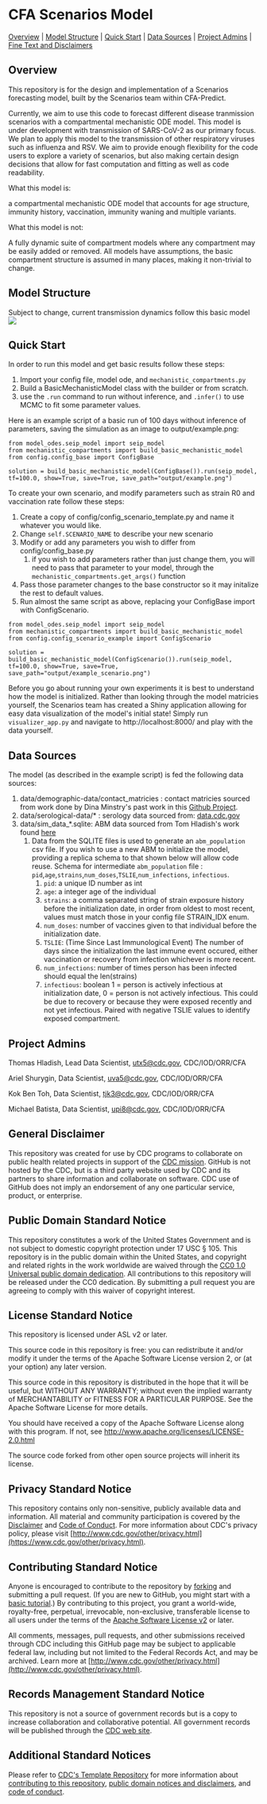 # CFA Scenarios Model
[Overview](#overview) |
[Model Structure](#model-structure) |
[Quick Start](#quick-start) |
[Data Sources](#data-sources) |
[Project Admins](#project-admins) |
[Fine Text and Disclaimers](#general-disclaimer)
## Overview

This repository is for the design and implementation of a Scenarios forecasting model, built by the Scenarios team within CFA-Predict.

Currently, we aim to use this code to forecast different disease tranmission scenarios with a compartmental mechanistic ODE model.  This model is under development with transmission of SARS-CoV-2 as our primary focus.  We plan to apply this model to the transmission of other respiratory viruses such as influenza and RSV.  We aim to provide enough flexibility for the code users to explore a variety of scenarios, but also making certain design decisions that allow for fast computation and fitting as well as code readability.

[//]: # (This code aims to combine a number of different codebases to forecast different covid scenarios with a Compartmental Mechanistic ODE model modeling multiple competing covid variants. The aim of this model is to provide enough flexibility for its users to explore a variety of scenarios, but also making certain design decisions that allow for fast computation and fitting as well as code readability.)


What this model is:

a compartmental mechanistic ODE model that accounts for age structure, immunity history, vaccination, immunity waning and multiple variants.

[//]: # (capable of dynamic age binning, waning, vaccination scenarios, introduction of new variants, transmission structures, and timing estimation. TODO)

What this model is not:

A fully dynamic suite of compartment models where any compartment may be easily added or removed. All models have assumptions, the basic compartment structure is assumed in many places, making it non-trivial to change.

## Model Structure

Subject to change, current transmission dynamics follow this basic model
![](/misc/scenarios_seip_model_diagram_cdc_blue.png)

## Quick Start

In order to run this model and get basic results follow these steps:
1. Import your config file, model ode, and `mechanistic_compartments.py`
2. Build a BasicMechanisticModel class with the builder or from scratch.
3. use the `.run` command to run without inference, and `.infer()` to use MCMC to fit some parameter values.

Here is an example script of a basic run of 100 days without inference of parameters, saving the simulation as an image to output/example.png:
```
from model_odes.seip_model import seip_model
from mechanistic_compartments import build_basic_mechanistic_model
from config.config_base import ConfigBase

solution = build_basic_mechanistic_model(ConfigBase()).run(seip_model, tf=100.0, show=True, save=True, save_path="output/example.png")
```

To create your own scenario, and modify parameters such as strain R0 and vaccination rate follow these steps:
1. Create a copy of config/config_scenario_template.py and name it whatever you would like.
2. Change `self.SCENARIO_NAME` to describe your new scenario
3. Modify or add any parameters you wish to differ from config/config_base.py
    1. if you wish to add parameters rather than just change them, you will need to pass that parameter to your model, through the `mechanistic_compartments.get_args()` function
4. Pass those parameter changes to the base constructor so it may initalize the rest to default values.
5. Run almost the same script as above, replacing your ConfigBase import with ConfigScenario.

```
from model_odes.seip_model import seip_model
from mechanistic_compartments import build_basic_mechanistic_model
from config.config_scenario_example import ConfigScenario

solution = build_basic_mechanistic_model(ConfigScenario()).run(seip_model, tf=100.0, show=True, save=True, save_path="output/example_scenario.png")
```

Before you go about running your own experiments it is best to understand how the model is initialized. Rather than looking through the model matricies yourself, the Scenarios team has created a Shiny application allowing for easy data visualization of the model's initial state!
Simply run `visualizer_app.py` and navigate to http://localhost:8000/ and play with the data yourself.

## Data Sources

The model (as described in the example script) is fed the following data sources:
1. data/demographic-data/contact_matricies : contact matricies sourced from work done by Dina Minstry's past work in this [Github Project](https://github.com/mobs-lab/mixing-patterns).
2. data/serological-data/* : serology data sourced from: [data.cdc.gov](https://data.cdc.gov/Laboratory-Surveillance/Nationwide-Commercial-Laboratory-Seroprevalence-Su/d2tw-32xv)
3. data/sim_data_*.sqlite: ABM data sourced from Tom Hladish's work found [here](https://github.com/tjhladish/covid-abm)
    1. Data from the SQLITE files is used to generate an `abm_population` csv file. If you wish to use a new ABM to initialize the model, providing a replica schema to that shown below will allow code reuse. Schema for intermediate `abm_population` file : `pid`,`age`,`strains`,`num_doses`,`TSLIE`,`num_infections`, `infectious`.
        1. `pid`: a unique ID number as int
        2. `age`: a integer age of the individual
        3. `strains`: a comma separated string of strain exposure history before the initialization date, in order from oldest to most recent, values must match those in your config file STRAIN_IDX enum.
        4. `num_doses`: number of vaccines given to that individual before the initialization date.
        5. `TSLIE`: (Time Since Last Immunological Event) The number of days since the initialization the last immune event occured, either vaccination or recovery from infection whichever is more recent.
        6. `num_infections`: number of times person has been infected should equal the len(strains)
        7. `infectious`: boolean 1 = person is actively infectious at initialization date, 0 = person is not actively infectious. This could be due to recovery or because they were exposed recently and not yet infectious. Paired with negative TSLIE values to identify exposed compartment.



## Project Admins
Thomas Hladish, Lead Data Scientist, utx5@cdc.gov, CDC/IOD/ORR/CFA

Ariel Shurygin, Data Scientist, uva5@cdc.gov, CDC/IOD/ORR/CFA

Kok Ben Toh, Data Scientist, tjk3@cdc.gov, CDC/IOD/ORR/CFA

Michael Batista, Data Scientist, upi8@cdc.gov, CDC/IOD/ORR/CFA

## General Disclaimer
This repository was created for use by CDC programs to collaborate on public health related projects in support of the [CDC mission](https://www.cdc.gov/about/organization/mission.htm).  GitHub is not hosted by the CDC, but is a third party website used by CDC and its partners to share information and collaborate on software. CDC use of GitHub does not imply an endorsement of any one particular service, product, or enterprise.

## Public Domain Standard Notice
This repository constitutes a work of the United States Government and is not
subject to domestic copyright protection under 17 USC § 105. This repository is in
the public domain within the United States, and copyright and related rights in
the work worldwide are waived through the [CC0 1.0 Universal public domain dedication](https://creativecommons.org/publicdomain/zero/1.0/).
All contributions to this repository will be released under the CC0 dedication. By
submitting a pull request you are agreeing to comply with this waiver of
copyright interest.

## License Standard Notice
This repository is licensed under ASL v2 or later.

This source code in this repository is free: you can redistribute it and/or modify it under
the terms of the Apache Software License version 2, or (at your option) any
later version.

This source code in this repository is distributed in the hope that it will be useful, but WITHOUT ANY
WARRANTY; without even the implied warranty of MERCHANTABILITY or FITNESS FOR A
PARTICULAR PURPOSE. See the Apache Software License for more details.

You should have received a copy of the Apache Software License along with this
program. If not, see http://www.apache.org/licenses/LICENSE-2.0.html

The source code forked from other open source projects will inherit its license.

## Privacy Standard Notice
This repository contains only non-sensitive, publicly available data and
information. All material and community participation is covered by the
[Disclaimer](https://github.com/CDCgov/template/blob/master/DISCLAIMER.md)
and [Code of Conduct](https://github.com/CDCgov/template/blob/master/code-of-conduct.md).
For more information about CDC's privacy policy, please visit [http://www.cdc.gov/other/privacy.html](https://www.cdc.gov/other/privacy.html).

## Contributing Standard Notice
Anyone is encouraged to contribute to the repository by [forking](https://help.github.com/articles/fork-a-repo)
and submitting a pull request. (If you are new to GitHub, you might start with a
[basic tutorial](https://help.github.com/articles/set-up-git).) By contributing
to this project, you grant a world-wide, royalty-free, perpetual, irrevocable,
non-exclusive, transferable license to all users under the terms of the
[Apache Software License v2](http://www.apache.org/licenses/LICENSE-2.0.html) or
later.

All comments, messages, pull requests, and other submissions received through
CDC including this GitHub page may be subject to applicable federal law, including but not limited to the Federal Records Act, and may be archived. Learn more at [http://www.cdc.gov/other/privacy.html](http://www.cdc.gov/other/privacy.html).

## Records Management Standard Notice
This repository is not a source of government records but is a copy to increase
collaboration and collaborative potential. All government records will be
published through the [CDC web site](http://www.cdc.gov).

## Additional Standard Notices
Please refer to [CDC's Template Repository](https://github.com/CDCgov/template)
for more information about [contributing to this repository](https://github.com/CDCgov/template/blob/master/CONTRIBUTING.md),
[public domain notices and disclaimers](https://github.com/CDCgov/template/blob/master/DISCLAIMER.md),
and [code of conduct](https://github.com/CDCgov/template/blob/master/code-of-conduct.md).
